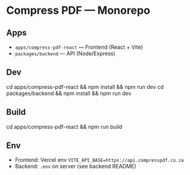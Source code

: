 # Compress PDF — Monorepo

## Apps
- `apps/compress-pdf-react` — Frontend (React + Vite)
- `packages/backend`       — API (Node/Express)

## Dev
cd apps/compress-pdf-react && npm install && npm run dev
cd packages/backend && npm install && npm run dev

## Build
cd apps/compress-pdf-react && npm run build

## Env
- Frontend: Vercel env `VITE_API_BASE=https://api.compresspdf.co.za`
- Backend:  `.env` on server (see backend README)
